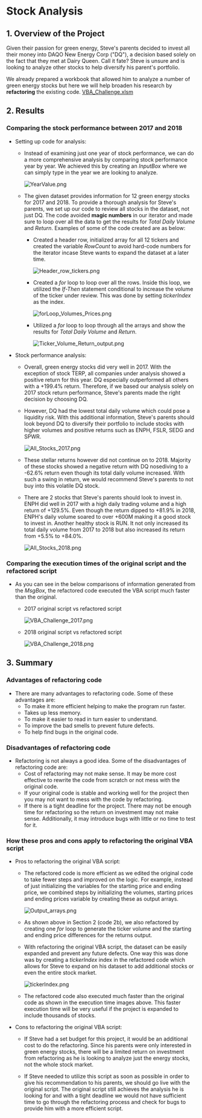 # **Stock Analysis**

## **1. Overview of the Project**

Given their passion for green energy, Steve's parents decided to invest all their money into DAQO New Energy Corp ("DQ"), a decision based solely on the fact that they met at Dairy Queen.  Call it fate? Steve is unsure and is looking to analyze other stocks to help diversify his parent's portfolio.  

We already prepared a workbook that allowed him to analyze a number of green energy stocks but here we will help broaden his research by **refactoring** the existing code.  [VBA_Challenge.xlsm](VBA_Challenge.xlsm)  

## **2. Results**

### **Comparing the stock performance between 2017 and 2018**

- Setting up code for analysis:

    - Instead of examining just one year of stock performance, we can do a more comprehensive analysis by comparing stock performance year by year.  We achieved this by creating an *InputBox* where we can simply type in the year we are looking to analyze.  

        ![YearValue.png](YearValue.png)

    - The given dataset provides information for 12 green energy stocks for 2017 and 2018.  To provide a thorough analysis for Steve's parents, we set up our code to review all stocks in the dataset, not just DQ.  The code avoided **magic numbers** in our iterator and made sure to loop over all the data to get the results for *Total Daily Volume* and *Return*.  Examples of some of the code created are as below:  

        - Created a header row, initialized array for all 12 tickers and created the variable *RowCount* to avoid hard-code numbers for the iterator incase Steve wants to expand the dataset at a later time.

            ![Header_row_tickers.png](Header_row_tickers.png)

        - Created a *for* loop to loop over all the rows.  Inside this loop, we utilized the *If-Then* statement conditional to increase the volume of the ticker under review.  This was done by setting *tickerIndex* as the index. 

            ![forLoop_Volumes_Prices.png](forLoop_Volumes_Prices.png)

        - Utilized a *for* loop to loop through all the arrays and show the results for *Total Daily Volume* and *Return*.

            ![Ticker_Volume_Return_output.png](Ticker_Volume_Return_output.png)

- Stock performance analysis:

    - Overall, green energy stocks did very well in 2017. With the exception of stock TERP, all companies under analysis showed a positive return for this year.  DQ especially outperformed all others with a +199.4% return.  Therefore, if we based our analysis solely on 2017 stock return performance, Steve's parents made the right decision by choosing DQ.  

    - However, DQ had the lowest total daily volume which could pose a liquidity risk. With this additional information, Steve's parents should look beyond DQ to diversify their portfolio to include stocks with higher volumes and positive returns such as ENPH, FSLR, SEDG and SPWR.

        ![All_Stocks_2017.png](All_Stocks_2017.png)

    - These stellar returns however did not continue on to 2018.  Majority of these stocks showed a negative return with DQ nosediving to a -62.6% return even though its total daily volume increased.  With such a swing in return, we would recommend Steve's parents to not buy into this volatile DQ stock.

    - There are 2 stocks that Steve's parents should look to invest in.  ENPH did well in 2017 with a high daily trading volume and a high return of +129.5%.  Even though the return dipped to +81.9% in 2018, ENPH's daily volume soared to over +600M making it a good stock to invest in.  Another healthy stock is RUN.  It not only increased its total daily volume from 2017 to 2018 but also increased its return from +5.5% to +84.0%.

        ![All_Stocks_2018.png](All_Stocks_2018.png)

### **Comparing the execution times of the original script and the refactored script**

- As you can see in the below comparisons of information generated from the *MsgBox*, the refactored code executed the VBA script much faster than the original.

    - 2017 original script vs refactored script
    
        ![VBA_Challenge_2017.png](VBA_Challenge_2017.png)

    - 2018 original script vs refactored script

        ![VBA_Challenge_2018.png](VBA_Challenge_2018.png)
    
## **3. Summary**

### **Advantages of refactoring code**

- There are many advantages to refactoring code.  Some of these advantages are:
    - To make it more efficient helping to make the program run faster.
    - Takes up less memory.
    - To make it easier to read in turn easier to understand.
    - To improve the bad smells to prevent future defects.
    - To help find bugs in the original code.

### **Disadvantages of refactoring code**

- Refactoring is not always a good idea.  Some of the disadvantages of refactoring code are:
    - Cost of refactoring may not make sense.  It may be more cost effective to rewrite the code from scratch or not mess with the original code.
    - If your original code is stable and working well for the project then you may not want to mess with the code by refactoring.
    - If there is a tight deadline for the project. There may not be enough time for refactoring so the return on investment may not make sense.  Additionally, it may introduce bugs with little or no time to test for it.

### **How these pros and cons apply to refactoring the original VBA script**

- Pros to refactoring the original VBA script:
    - The refactored code is more efficient as we edited the original code to take fewer steps and improved on the logic. For example, instead of just initializing the variables for the starting price and ending price, we combined steps by initializing the volumes, starting prices and ending prices variable by creating these as output arrays.  

        ![Output_arrays.png](Output_arrays.png)

    - As shown above in Section 2 (code 2b), we also refactored by creating one *for* loop to generate the ticker volume and the starting and ending price differences for the returns output.  

    - With refactoring the original VBA script, the dataset can be easily expanded and prevent any future defects.  One way this was done was by creating a *tickerIndex* index in the refactored code which allows for Steve to expand on his dataset to add additional stocks or even the entire stock market. 

        ![tickerIndex.png](tickerIndex.png)

    - The refactored code also executed much faster than the original code as shown in the execution time images above.  This faster execution time will be very useful if the project is expanded to include thousands of stocks.


- Cons to refactoring the original VBA script:
    - If Steve had a set budget for this project, it would be an additional cost to do the refactoring.  Since his parents were only interested in green energy stocks, there will be a limited return on investment from refactoring as he is looking to analyze just the energy stocks, not the whole stock market.

    - If Steve needed to utilize this script as soon as possible in order to give his recommendation to his parents, we should go live with the original script.  The original script still achieves the analysis he is looking for and with a tight deadline we would not have sufficient time to go through the refactoring process and check for bugs to provide him with a more efficient    script.
    